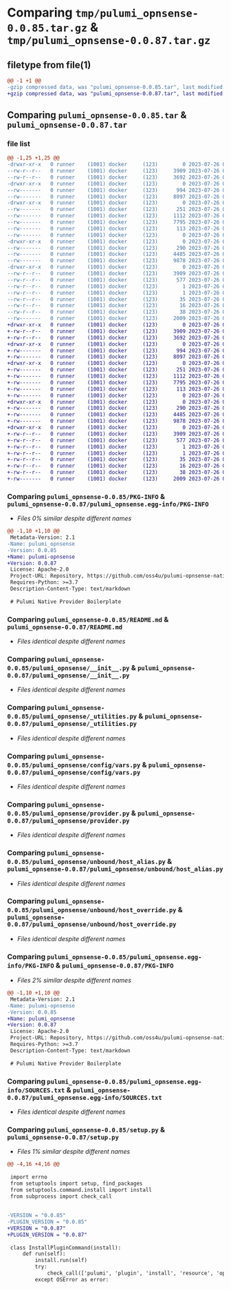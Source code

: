 # Comparing `tmp/pulumi_opnsense-0.0.85.tar.gz` & `tmp/pulumi_opnsense-0.0.87.tar.gz`

## filetype from file(1)

```diff
@@ -1 +1 @@
-gzip compressed data, was "pulumi_opnsense-0.0.85.tar", last modified: Wed Jul 26 05:56:27 2023, max compression
+gzip compressed data, was "pulumi_opnsense-0.0.87.tar", last modified: Wed Jul 26 06:11:10 2023, max compression
```

## Comparing `pulumi_opnsense-0.0.85.tar` & `pulumi_opnsense-0.0.87.tar`

### file list

```diff
@@ -1,25 +1,25 @@
-drwxr-xr-x   0 runner    (1001) docker     (123)        0 2023-07-26 05:56:27.214635 pulumi_opnsense-0.0.85/
--rw-r--r--   0 runner    (1001) docker     (123)     3909 2023-07-26 05:56:27.214635 pulumi_opnsense-0.0.85/PKG-INFO
--rw-r--r--   0 runner    (1001) docker     (123)     3692 2023-07-26 05:56:25.000000 pulumi_opnsense-0.0.85/README.md
-drwxr-xr-x   0 runner    (1001) docker     (123)        0 2023-07-26 05:56:27.214635 pulumi_opnsense-0.0.85/pulumi_opnsense/
--rw-------   0 runner    (1001) docker     (123)      994 2023-07-26 05:56:25.000000 pulumi_opnsense-0.0.85/pulumi_opnsense/__init__.py
--rw-------   0 runner    (1001) docker     (123)     8097 2023-07-26 05:56:25.000000 pulumi_opnsense-0.0.85/pulumi_opnsense/_utilities.py
-drwxr-xr-x   0 runner    (1001) docker     (123)        0 2023-07-26 05:56:27.214635 pulumi_opnsense-0.0.85/pulumi_opnsense/config/
--rw-------   0 runner    (1001) docker     (123)      251 2023-07-26 05:56:25.000000 pulumi_opnsense-0.0.85/pulumi_opnsense/config/__init__.py
--rw-------   0 runner    (1001) docker     (123)     1112 2023-07-26 05:56:25.000000 pulumi_opnsense-0.0.85/pulumi_opnsense/config/vars.py
--rw-------   0 runner    (1001) docker     (123)     7795 2023-07-26 05:56:25.000000 pulumi_opnsense-0.0.85/pulumi_opnsense/provider.py
--rw-------   0 runner    (1001) docker     (123)      113 2023-07-26 05:56:25.000000 pulumi_opnsense-0.0.85/pulumi_opnsense/pulumi-plugin.json
--rw-------   0 runner    (1001) docker     (123)        0 2023-07-26 05:56:25.000000 pulumi_opnsense-0.0.85/pulumi_opnsense/py.typed
-drwxr-xr-x   0 runner    (1001) docker     (123)        0 2023-07-26 05:56:27.214635 pulumi_opnsense-0.0.85/pulumi_opnsense/unbound/
--rw-------   0 runner    (1001) docker     (123)      290 2023-07-26 05:56:25.000000 pulumi_opnsense-0.0.85/pulumi_opnsense/unbound/__init__.py
--rw-------   0 runner    (1001) docker     (123)     4485 2023-07-26 05:56:25.000000 pulumi_opnsense-0.0.85/pulumi_opnsense/unbound/host_alias.py
--rw-------   0 runner    (1001) docker     (123)     9878 2023-07-26 05:56:25.000000 pulumi_opnsense-0.0.85/pulumi_opnsense/unbound/host_override.py
-drwxr-xr-x   0 runner    (1001) docker     (123)        0 2023-07-26 05:56:27.214635 pulumi_opnsense-0.0.85/pulumi_opnsense.egg-info/
--rw-r--r--   0 runner    (1001) docker     (123)     3909 2023-07-26 05:56:26.000000 pulumi_opnsense-0.0.85/pulumi_opnsense.egg-info/PKG-INFO
--rw-r--r--   0 runner    (1001) docker     (123)      577 2023-07-26 05:56:26.000000 pulumi_opnsense-0.0.85/pulumi_opnsense.egg-info/SOURCES.txt
--rw-r--r--   0 runner    (1001) docker     (123)        1 2023-07-26 05:56:26.000000 pulumi_opnsense-0.0.85/pulumi_opnsense.egg-info/dependency_links.txt
--rw-r--r--   0 runner    (1001) docker     (123)        1 2023-07-26 05:56:26.000000 pulumi_opnsense-0.0.85/pulumi_opnsense.egg-info/not-zip-safe
--rw-r--r--   0 runner    (1001) docker     (123)       35 2023-07-26 05:56:26.000000 pulumi_opnsense-0.0.85/pulumi_opnsense.egg-info/requires.txt
--rw-r--r--   0 runner    (1001) docker     (123)       16 2023-07-26 05:56:26.000000 pulumi_opnsense-0.0.85/pulumi_opnsense.egg-info/top_level.txt
--rw-r--r--   0 runner    (1001) docker     (123)       38 2023-07-26 05:56:27.214635 pulumi_opnsense-0.0.85/setup.cfg
--rw-------   0 runner    (1001) docker     (123)     2009 2023-07-26 05:56:25.000000 pulumi_opnsense-0.0.85/setup.py
+drwxr-xr-x   0 runner    (1001) docker     (123)        0 2023-07-26 06:11:10.041057 pulumi_opnsense-0.0.87/
+-rw-r--r--   0 runner    (1001) docker     (123)     3909 2023-07-26 06:11:10.041057 pulumi_opnsense-0.0.87/PKG-INFO
+-rw-r--r--   0 runner    (1001) docker     (123)     3692 2023-07-26 06:11:09.000000 pulumi_opnsense-0.0.87/README.md
+drwxr-xr-x   0 runner    (1001) docker     (123)        0 2023-07-26 06:11:10.041057 pulumi_opnsense-0.0.87/pulumi_opnsense/
+-rw-------   0 runner    (1001) docker     (123)      994 2023-07-26 06:11:09.000000 pulumi_opnsense-0.0.87/pulumi_opnsense/__init__.py
+-rw-------   0 runner    (1001) docker     (123)     8097 2023-07-26 06:11:09.000000 pulumi_opnsense-0.0.87/pulumi_opnsense/_utilities.py
+drwxr-xr-x   0 runner    (1001) docker     (123)        0 2023-07-26 06:11:10.041057 pulumi_opnsense-0.0.87/pulumi_opnsense/config/
+-rw-------   0 runner    (1001) docker     (123)      251 2023-07-26 06:11:09.000000 pulumi_opnsense-0.0.87/pulumi_opnsense/config/__init__.py
+-rw-------   0 runner    (1001) docker     (123)     1112 2023-07-26 06:11:09.000000 pulumi_opnsense-0.0.87/pulumi_opnsense/config/vars.py
+-rw-------   0 runner    (1001) docker     (123)     7795 2023-07-26 06:11:09.000000 pulumi_opnsense-0.0.87/pulumi_opnsense/provider.py
+-rw-------   0 runner    (1001) docker     (123)      113 2023-07-26 06:11:09.000000 pulumi_opnsense-0.0.87/pulumi_opnsense/pulumi-plugin.json
+-rw-------   0 runner    (1001) docker     (123)        0 2023-07-26 06:11:09.000000 pulumi_opnsense-0.0.87/pulumi_opnsense/py.typed
+drwxr-xr-x   0 runner    (1001) docker     (123)        0 2023-07-26 06:11:10.041057 pulumi_opnsense-0.0.87/pulumi_opnsense/unbound/
+-rw-------   0 runner    (1001) docker     (123)      290 2023-07-26 06:11:09.000000 pulumi_opnsense-0.0.87/pulumi_opnsense/unbound/__init__.py
+-rw-------   0 runner    (1001) docker     (123)     4485 2023-07-26 06:11:09.000000 pulumi_opnsense-0.0.87/pulumi_opnsense/unbound/host_alias.py
+-rw-------   0 runner    (1001) docker     (123)     9878 2023-07-26 06:11:09.000000 pulumi_opnsense-0.0.87/pulumi_opnsense/unbound/host_override.py
+drwxr-xr-x   0 runner    (1001) docker     (123)        0 2023-07-26 06:11:10.041057 pulumi_opnsense-0.0.87/pulumi_opnsense.egg-info/
+-rw-r--r--   0 runner    (1001) docker     (123)     3909 2023-07-26 06:11:10.000000 pulumi_opnsense-0.0.87/pulumi_opnsense.egg-info/PKG-INFO
+-rw-r--r--   0 runner    (1001) docker     (123)      577 2023-07-26 06:11:10.000000 pulumi_opnsense-0.0.87/pulumi_opnsense.egg-info/SOURCES.txt
+-rw-r--r--   0 runner    (1001) docker     (123)        1 2023-07-26 06:11:10.000000 pulumi_opnsense-0.0.87/pulumi_opnsense.egg-info/dependency_links.txt
+-rw-r--r--   0 runner    (1001) docker     (123)        1 2023-07-26 06:11:10.000000 pulumi_opnsense-0.0.87/pulumi_opnsense.egg-info/not-zip-safe
+-rw-r--r--   0 runner    (1001) docker     (123)       35 2023-07-26 06:11:10.000000 pulumi_opnsense-0.0.87/pulumi_opnsense.egg-info/requires.txt
+-rw-r--r--   0 runner    (1001) docker     (123)       16 2023-07-26 06:11:10.000000 pulumi_opnsense-0.0.87/pulumi_opnsense.egg-info/top_level.txt
+-rw-r--r--   0 runner    (1001) docker     (123)       38 2023-07-26 06:11:10.041057 pulumi_opnsense-0.0.87/setup.cfg
+-rw-------   0 runner    (1001) docker     (123)     2009 2023-07-26 06:11:09.000000 pulumi_opnsense-0.0.87/setup.py
```

### Comparing `pulumi_opnsense-0.0.85/PKG-INFO` & `pulumi_opnsense-0.0.87/pulumi_opnsense.egg-info/PKG-INFO`

 * *Files 0% similar despite different names*

```diff
@@ -1,10 +1,10 @@
 Metadata-Version: 2.1
-Name: pulumi_opnsense
-Version: 0.0.85
+Name: pulumi-opnsense
+Version: 0.0.87
 License: Apache-2.0
 Project-URL: Repository, https://github.com/oss4u/pulumi-opnsense-native
 Requires-Python: >=3.7
 Description-Content-Type: text/markdown
 
 # Pulumi Native Provider Boilerplate
```

### Comparing `pulumi_opnsense-0.0.85/README.md` & `pulumi_opnsense-0.0.87/README.md`

 * *Files identical despite different names*

### Comparing `pulumi_opnsense-0.0.85/pulumi_opnsense/__init__.py` & `pulumi_opnsense-0.0.87/pulumi_opnsense/__init__.py`

 * *Files identical despite different names*

### Comparing `pulumi_opnsense-0.0.85/pulumi_opnsense/_utilities.py` & `pulumi_opnsense-0.0.87/pulumi_opnsense/_utilities.py`

 * *Files identical despite different names*

### Comparing `pulumi_opnsense-0.0.85/pulumi_opnsense/config/vars.py` & `pulumi_opnsense-0.0.87/pulumi_opnsense/config/vars.py`

 * *Files identical despite different names*

### Comparing `pulumi_opnsense-0.0.85/pulumi_opnsense/provider.py` & `pulumi_opnsense-0.0.87/pulumi_opnsense/provider.py`

 * *Files identical despite different names*

### Comparing `pulumi_opnsense-0.0.85/pulumi_opnsense/unbound/host_alias.py` & `pulumi_opnsense-0.0.87/pulumi_opnsense/unbound/host_alias.py`

 * *Files identical despite different names*

### Comparing `pulumi_opnsense-0.0.85/pulumi_opnsense/unbound/host_override.py` & `pulumi_opnsense-0.0.87/pulumi_opnsense/unbound/host_override.py`

 * *Files identical despite different names*

### Comparing `pulumi_opnsense-0.0.85/pulumi_opnsense.egg-info/PKG-INFO` & `pulumi_opnsense-0.0.87/PKG-INFO`

 * *Files 2% similar despite different names*

```diff
@@ -1,10 +1,10 @@
 Metadata-Version: 2.1
-Name: pulumi-opnsense
-Version: 0.0.85
+Name: pulumi_opnsense
+Version: 0.0.87
 License: Apache-2.0
 Project-URL: Repository, https://github.com/oss4u/pulumi-opnsense-native
 Requires-Python: >=3.7
 Description-Content-Type: text/markdown
 
 # Pulumi Native Provider Boilerplate
```

### Comparing `pulumi_opnsense-0.0.85/pulumi_opnsense.egg-info/SOURCES.txt` & `pulumi_opnsense-0.0.87/pulumi_opnsense.egg-info/SOURCES.txt`

 * *Files identical despite different names*

### Comparing `pulumi_opnsense-0.0.85/setup.py` & `pulumi_opnsense-0.0.87/setup.py`

 * *Files 1% similar despite different names*

```diff
@@ -4,16 +4,16 @@
 
 import errno
 from setuptools import setup, find_packages
 from setuptools.command.install import install
 from subprocess import check_call
 
 
-VERSION = "0.0.85"
-PLUGIN_VERSION = "0.0.85"
+VERSION = "0.0.87"
+PLUGIN_VERSION = "0.0.87"
 
 class InstallPluginCommand(install):
     def run(self):
         install.run(self)
         try:
             check_call(['pulumi', 'plugin', 'install', 'resource', 'opnsense', PLUGIN_VERSION, '--server', 'github://api.github.com/oss4u/pulumi-opnsense-native'])
         except OSError as error:
```

